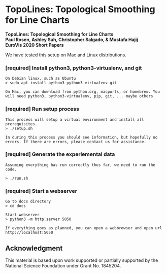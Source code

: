 # TopoLines: Topological Smoothing for Line Charts

__TopoLines: Topological Smoothing for Line Charts__\
__Paul Rosen, Ashley Suh, Christopher Salgado, & Mustafa Hajij__\
__EuroVis 2020 Short Papers__

We have tested this setup on Mac and Linux distributions. 


### [required] Install python3, python3-virtualenv, and git

    On Debian linux, such as Ubuntu
    > sudo apt install python3 python3-virtualenv git

    On Mac, you can download from python.org, macports, or homebrew. You will need python3, python3-virtualenv, pip, git, ... maybe others 


### [required] Run setup process

    This process will setup a virtual environment and install all prerequisites.
    > ./setup.sh
    
    In during this process you should see information, but hopefully no errors. If there are errors, please contact us for assistance.
    
    
### [required] Generate the experiemental data
    
    Assuming everything has run correctly thus far, we need to run the code.
    
    > ./run.sh
    

### [required] Start a webserver

    Go to docs directory
    > cd docs
    
    Start webserver
    > python3 -m http.server 5050
    
    If everything goes as planned, you can open a webbrowser and open url http://localhost:5050
    
    
## Acknowledgment

This material is based upon work supported or partially supported by the National Science Foundation under Grant No. 1845204.
